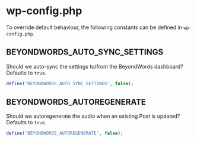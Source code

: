 #   wp-config.php

To override default behaviour, the following constants can be defined in
`wp-config.php`.

##  BEYONDWORDS_AUTO_SYNC_SETTINGS

Should we auto-sync the settings to/from the BeyondWords dashboard?
Defaults to `true`.

```php
define('BEYONDWORDS_AUTO_SYNC_SETTINGS', false);
```

##  BEYONDWORDS_AUTOREGENERATE

Should we autoregenerate the audio when an existing Post is updated?
Defaults to `true`.

```php
define('BEYONDWORDS_AUTOREGENERATE', false);
```
